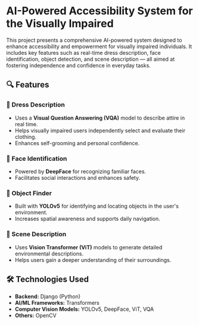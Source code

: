 # AI-Powered Accessibility System for the Visually Impaired

This project presents a comprehensive AI-powered system designed to enhance accessibility and empowerment for visually impaired individuals. It includes key features such as real-time dress description, face identification, object detection, and scene description — all aimed at fostering independence and confidence in everyday tasks.

## 🔍 Features

### 👗 Dress Description
- Uses a **Visual Question Answering (VQA)** model to describe attire in real time.
- Helps visually impaired users independently select and evaluate their clothing.
- Enhances self-grooming and personal confidence.

### 🧠 Face Identification
- Powered by **DeepFace** for recognizing familiar faces.
- Facilitates social interactions and enhances safety.

### 🔎 Object Finder
- Built with **YOLOv5** for identifying and locating objects in the user's environment.
- Increases spatial awareness and supports daily navigation.

### 🌄 Scene Description
- Uses **Vision Transformer (ViT)** models to generate detailed environmental descriptions.
- Helps users gain a deeper understanding of their surroundings.

## 🛠️ Technologies Used

- **Backend:** Django (Python)
- **AI/ML Frameworks:** Transformers
- **Computer Vision Models:** YOLOv5, DeepFace, ViT, VQA
- **Others:** OpenCV

